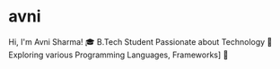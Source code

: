 # avni
Hi, I'm Avni Sharma!   🎓 B.Tech Student  Passionate about Technology  🔭 Exploring various Programming Languages, Frameworks]   🚀 
